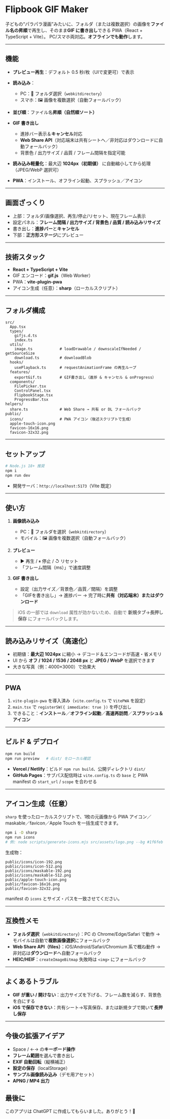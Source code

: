 # Flipbook GIF Maker

子どもの“パラパラ漫画”みたいに、フォルダ（または複数選択）の画像を**ファイル名の昇順**で再生し、そのまま**GIF に書き出し**できる PWA（React + TypeScript + Vite）。
PC/スマホ両対応。**オフラインでも動作**します。

---

## 機能

* **プレビュー再生**：デフォルト 0.5 秒/枚（UIで変更可）で表示
* **読み込み**：

  * PC：📁 フォルダ選択（`webkitdirectory`）
  * スマホ：🖼 画像を複数選択（自動フォールバック）
* **並び順**：ファイル名**昇順（自然順ソート）**
* **GIF 書き出し**

  * 進捗バー表示＆**キャンセル**対応
  * **Web Share API**（対応端末は共有シートへ／非対応はダウンロードに自動フォールバック）
  * 背景色 / 出力サイズ / 品質 / フレーム間隔を指定可能
* **読み込み軽量化**：最大辺 **1024px（初期値）** に自動縮小してから処理（JPEG/WebP 選択可）
* **PWA**：インストール、オフライン起動、スプラッシュ／アイコン

---

## 画面ざっくり

* 上部：フォルダ/画像選択、再生/停止/リセット、現在フレーム表示
* 設定パネル：**フレーム間隔 / 出力サイズ / 背景色 / 品質 / 読み込みリサイズ**
* 書き出し：**進捗バー**と**キャンセル**
* 下部：**正方形ステージ**にプレビュー

---

## 技術スタック

* **React + TypeScript + Vite**
* GIF エンコード：**gif.js**（Web Worker）
* PWA：**vite-plugin-pwa**
* アイコン生成（任意）：**sharp**（ローカルスクリプト）

---

## フォルダ構成

```
src/
  App.tsx
  types/
    gifjs.d.ts
    index.ts
  utils/
    image.ts            # loadDrawable / downscaleIfNeeded / getSourceSize
    download.ts         # downloadBlob
  hooks/
    usePlayback.ts      # requestAnimationFrame の再生ループ
  features/
    exportGif.ts        # GIF書き出し（進捗 & キャンセル & onProgress）
  components/
    FilePicker.tsx
    ControlPanel.tsx
    FlipbookStage.tsx
    ProgressBar.tsx
helpers/
  share.ts              # Web Share → 共有 or DL フォールバック
public/
  icons/                # PWA アイコン（後述スクリプトで生成）
  apple-touch-icon.png
  favicon-16x16.png
  favicon-32x32.png
```

---

## セットアップ

```bash
# Node.js 18+ 推奨
npm i
npm run dev
```

* 開発サーバ：`http://localhost:5173`（Vite 既定）

---

## 使い方

1. **画像読み込み**

   * PC：📁 フォルダを選択（`webkitdirectory`）
   * モバイル：🖼 画像を複数選択（自動フォールバック）
2. **プレビュー**

   * ▶ 再生 / ⏸ 停止 / ↺ リセット
   * 「フレーム間隔（ms）」で速度調整
3. **GIF 書き出し**

   * 設定（出力サイズ／背景色／品質／間隔）を調整
   * 「GIFを書き出し」→ 進捗バー → 完了時に**共有（対応端末）**または**ダウンロード**

> iOS の一部では `download` 属性が効かないため、自動で **新規タブ→長押し保存** にフォールバックします。

---

## 読み込みリサイズ（高速化）

* 初期値：**最大辺 1024px** に縮小 → デコード＆エンコードが高速・省メモリ
* UI から **オフ / 1024 / 1536 / 2048 px** と **JPEG / WebP** を選択できます
* 大きな写真（例：4000×3000）で効果大

---

## PWA

1. `vite-plugin-pwa` を導入済み（`vite.config.ts` で `VitePWA` を設定）
2. `main.tsx` で `registerSW({ immediate: true })` を呼び出し
3. できること：**インストール**／**オフライン起動**／**高速再訪問**／**スプラッシュ＆アイコン**

---

## ビルド & デプロイ

```bash
npm run build
npm run preview   # dist/ をローカル確認
```

* **Vercel / Netlify**：ビルド `npm run build`、公開ディレクトリ `dist/`
* **GitHub Pages**：サブパス配信時は `vite.config.ts` の `base` と PWA manifest の `start_url` / `scope` を合わせる

---

## アイコン生成（任意）

`sharp` を使ったローカルスクリプトで、1枚の元画像から PWA アイコン／maskable／favicon／Apple Touch を一括生成できます。

```bash
npm i -D sharp
npm run icons
# 例: node scripts/generate-icons.mjs src/assets/logo.png --bg #1f6feb --padding 0.12
```

生成物：

```
public/icons/icon-192.png
public/icons/icon-512.png
public/icons/maskable-192.png
public/icons/maskable-512.png
public/apple-touch-icon.png
public/favicon-16x16.png
public/favicon-32x32.png
```

manifest の `icons` とサイズ・パスを一致させてください。

---

## 互換性メモ

* **フォルダ選択**（`webkitdirectory`）：PC の Chrome/Edge/Safari で動作
  → モバイルは自動で**複数画像選択**にフォールバック
* **Web Share API（files）**：iOS/Android/Safari/Chromium 系で概ね動作
  → 非対応は**ダウンロード**へ自動フォールバック
* **HEIC/HEIF**：`createImageBitmap` 失敗時は `<img>` にフォールバック

---

## よくあるトラブル

* **GIF が重い / 開けない**：出力サイズを下げる、フレーム数を減らす、背景色を白にする
* **iOS で保存できない**：共有シート→写真保存、または新規タブで開いて**長押し保存**

---

## 今後の拡張アイデア

* Space / ←→ の**キーボード操作**
* **フレーム範囲**を選んで書き出し
* **EXIF 自動回転**（縦横補正）
* **設定の保存**（localStorage）
* **サンプル画像読み込み**（デモ用アセット）
* **APNG / MP4 出力**

## 最後に

このアプリは ChatGPT に作成してもらいました。ありがとう！🤖
